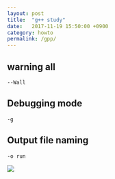 ```yaml
---
layout: post
title:  "g++ study"
date:   2017-11-19 15:50:00 +0900
category: howto
permalink: /gpp/
---
```



## warning all
```
--Wall
```

## Debugging mode
```
-g
```

## Output file naming
```
-o run
```

![](http://www.trilliwon.com/blog/images/gpp.png)
